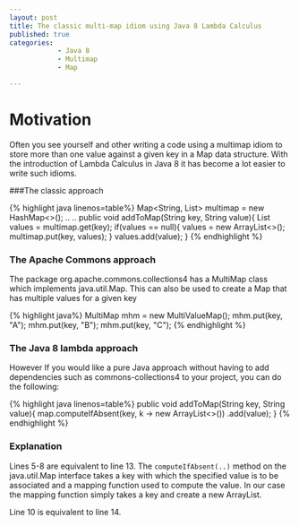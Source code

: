 ```yaml
---
layout: post
title: The classic multi-map idiom using Java 8 Lambda Calculus
published: true
categories: 
            - Java 8
            - Multimap
            - Map

---
```


# Motivation
Often you see yourself and other writing a code using a multimap idiom to store more than one value against a given key in a Map data structure. With the introduction of Lambda Calculus in Java 8 it has become a lot easier to write such idioms.

###The classic approach

{% highlight java linenos=table%}
Map<String, List<String>> multimap = new HashMap<>();
..
..
public void addToMap(String key, String value){
  List<String> values = multimap.get(key);
  if(values == null){
    values = new ArrayList<>();
    multimap.put(key, values);
  }
  values.add(value);
}
{% endhighlight %}


### The Apache Commons approach
The package org.apache.commons.collections4 has a MultiMap class which implements java.util.Map. This can also be used to create a Map that has multiple values for a given key

{% highlight java%}
 MultiMap mhm = new MultiValueMap();
 mhm.put(key, "A");
 mhm.put(key, "B");
 mhm.put(key, "C");
{% endhighlight %}

### The Java 8 lambda approach
However If you would like a pure Java approach without having to add dependencies such as commons-collections4 to your project, you can do the following:

{% highlight java linenos=table%}
public void addToMap(String key, String value){
  map.computeIfAbsent(key, k -> new ArrayList<>())
     .add(value);
}
{% endhighlight %}

### Explanation
Lines 5-8 are equivalent to line 13.
The `computeIfAbsent(..)` method on the java.util.Map interface takes a key with which the specified value is to be associated and a mapping function used to compute the value. In our case the mapping function simply takes a key and create a new ArrayList.

Line 10 is equivalent to line 14.
